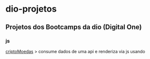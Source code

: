 # dio-projetos
## Projetos dos Bootcamps da dio (Digital One)

### js
[criptoMoedas](https://github.com/jfrossetto/dio-projetos/tree/main/js/criptoMoedas)  > consume dados de uma api e renderiza via js usando <template>

### html-css
 instaClone   > clone da pagina inicial do insta
 netflixClone > close da pagina inicial do netflix